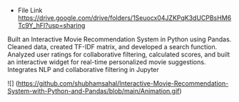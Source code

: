 * File Link https://drive.google.com/drive/folders/1Seuocx04JZKPqK3dUCPBsHM6Tc9Y_hFl?usp=sharing


Built an Interactive Movie Recommendation System in Python using Pandas. Cleaned data, created TF-IDF matrix, and developed a search function. Analyzed user ratings for collaborative filtering, calculated scores, and built an interactive widget for real-time personalized movie suggestions. Integrates NLP and collaborative filtering in Jupyter

![] (https://github.com/shubhamsahal/Interactive-Movie-Recommendation-System-with-Python-and-Pandas/blob/main/Animation.gif)
